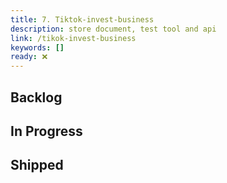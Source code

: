 ```yaml
---
title: 7. Tiktok-invest-business
description: store document, test tool and api
link: /tikok-invest-business
keywords: []
ready: ❌
---
```


## Backlog

## In Progress

## Shipped
